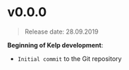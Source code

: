# v0.0.0
> Release date: 28.09.2019

**Beginning of Kelp development**:
* `Initial commit` to the Git repository 